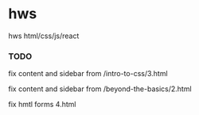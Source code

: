 # hws
hws html/css/js/react



### TODO

fix content and sidebar from /intro-to-css/3.html

fix content and sidebar from /beyond-the-basics/2.html

fix hmtl forms 4.html 